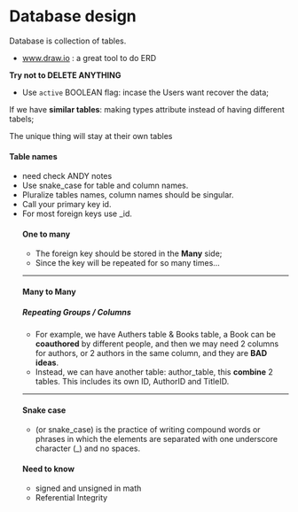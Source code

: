 # Database design

Database is collection of tables.

- www.draw.io : a great tool to do ERD

**Try not to DELETE ANYTHING**

- Use `active` BOOLEAN flag: incase the Users want recover the data;

If we have **similar tables**: making types attribute instead of having different tabels;

The unique thing will stay at their own tables

#### Table names
- need check ANDY notes
- Use snake_case for table and column names.
- Pluralize tables names, column names should be singular.
- Call your primary key id.
- For most foreign keys use <table>_id.

#### One to many

- The foreign key should be stored in the **Many** side;
- Since the key will be repeated for so many times...

---

#### Many to Many 

##### Repeating Groups / Columns
- For example, we have Authers table & Books table, a Book can be **coauthored** by different people, and then we may need 2 columns for authors, or 2 authors in the same column, and they are **BAD ideas**.
- Instead, we can have another table: author_table, this **combine** 2 tables. This includes its own ID, AuthorID and TitleID.






---
#### Snake case
- (or snake_case) is the practice of writing compound words or phrases in which the elements are separated with one underscore character (_) and no spaces.

#### Need to know
- signed and unsigned in math
- Referential Integrity